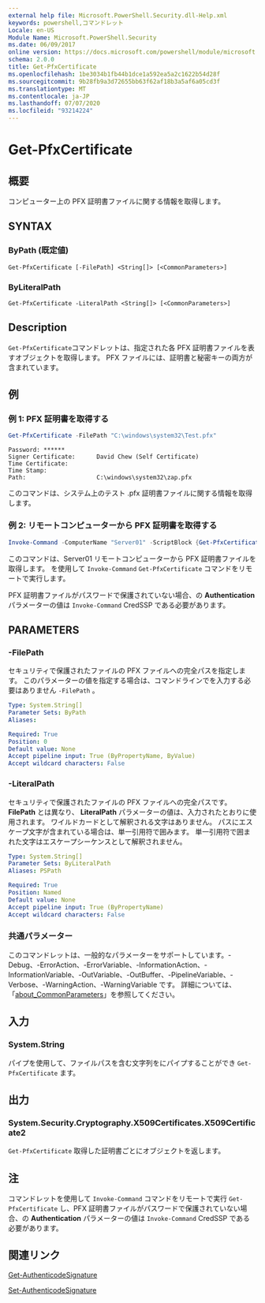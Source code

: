 ```yaml
---
external help file: Microsoft.PowerShell.Security.dll-Help.xml
keywords: powershell,コマンドレット
Locale: en-US
Module Name: Microsoft.PowerShell.Security
ms.date: 06/09/2017
online version: https://docs.microsoft.com/powershell/module/microsoft.powershell.security/get-pfxcertificate?view=powershell-5.1&WT.mc_id=ps-gethelp
schema: 2.0.0
title: Get-PfxCertificate
ms.openlocfilehash: 1be3034b1fb44b1dce1a592ea5a2c1622b54d28f
ms.sourcegitcommit: 9b28fb9a3d72655bb63f62af18b3a5af6a05cd3f
ms.translationtype: MT
ms.contentlocale: ja-JP
ms.lasthandoff: 07/07/2020
ms.locfileid: "93214224"
---
```

# Get-PfxCertificate

## 概要
コンピューター上の PFX 証明書ファイルに関する情報を取得します。

## SYNTAX

### ByPath (既定値)

```
Get-PfxCertificate [-FilePath] <String[]> [<CommonParameters>]
```

### ByLiteralPath

```
Get-PfxCertificate -LiteralPath <String[]> [<CommonParameters>]
```

## Description

`Get-PfxCertificate`コマンドレットは、指定された各 PFX 証明書ファイルを表すオブジェクトを取得します。
PFX ファイルには、証明書と秘密キーの両方が含まれています。

## 例

### 例 1: PFX 証明書を取得する

```powershell
Get-PfxCertificate -FilePath "C:\windows\system32\Test.pfx"
```

```output
Password: ******
Signer Certificate:      David Chew (Self Certificate)
Time Certificate:
Time Stamp:
Path:                    C:\windows\system32\zap.pfx
```

このコマンドは、システム上のテスト .pfx 証明書ファイルに関する情報を取得します。

### 例 2: リモートコンピューターから PFX 証明書を取得する

```powershell
Invoke-Command -ComputerName "Server01" -ScriptBlock {Get-PfxCertificate -FilePath "C:\Text\TestNoPassword.pfx"} -Authentication CredSSP
```

このコマンドは、Server01 リモートコンピューターから PFX 証明書ファイルを取得します。 を使用して `Invoke-Command` `Get-PfxCertificate` コマンドをリモートで実行します。

PFX 証明書ファイルがパスワードで保護されていない場合、の **Authentication** パラメーターの値は `Invoke-Command` CredSSP である必要があります。

## PARAMETERS

### -FilePath

セキュリティで保護されたファイルの PFX ファイルへの完全パスを指定します。 このパラメーターの値を指定する場合は、コマンドラインでを入力する必要はありません `-FilePath` 。

```yaml
Type: System.String[]
Parameter Sets: ByPath
Aliases:

Required: True
Position: 0
Default value: None
Accept pipeline input: True (ByPropertyName, ByValue)
Accept wildcard characters: False
```

### -LiteralPath

セキュリティで保護されたファイルの PFX ファイルへの完全パスです。 **FilePath** とは異なり、 **LiteralPath** パラメーターの値は、入力されたとおりに使用されます。 ワイルドカードとして解釈される文字はありません。 パスにエスケープ文字が含まれている場合は、単一引用符で囲みます。 単一引用符で囲まれた文字はエスケープシーケンスとして解釈されません。

```yaml
Type: System.String[]
Parameter Sets: ByLiteralPath
Aliases: PSPath

Required: True
Position: Named
Default value: None
Accept pipeline input: True (ByPropertyName)
Accept wildcard characters: False
```

### 共通パラメーター

このコマンドレットは、一般的なパラメーターをサポートしています。-Debug、-ErrorAction、-ErrorVariable、-InformationAction、-InformationVariable、-OutVariable、-OutBuffer、-PipelineVariable、-Verbose、-WarningAction、-WarningVariable です。 詳細については、「[about_CommonParameters](https://go.microsoft.com/fwlink/?LinkID=113216)」を参照してください。

## 入力

### System.String

パイプを使用して、ファイルパスを含む文字列をにパイプすることができ `Get-PfxCertificate` ます。

## 出力

### System.Security.Cryptography.X509Certificates.X509Certificate2

`Get-PfxCertificate` 取得した証明書ごとにオブジェクトを返します。

## 注

コマンドレットを使用して `Invoke-Command` コマンドをリモートで実行 `Get-PfxCertificate` し、PFX 証明書ファイルがパスワードで保護されていない場合、の **Authentication** パラメーターの値は `Invoke-Command` CredSSP である必要があります。

## 関連リンク

[Get-AuthenticodeSignature](Get-AuthenticodeSignature.md)

[Set-AuthenticodeSignature](Set-AuthenticodeSignature.md)
